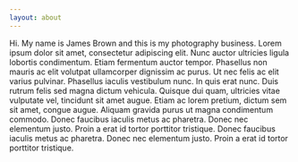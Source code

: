 ```yaml
---
layout: about
---
```

Hi. My name is James Brown and this is my photography business. Lorem ipsum dolor sit amet, consectetur adipiscing elit. Nunc auctor ultricies ligula lobortis condimentum. Etiam fermentum auctor tempor. Phasellus non mauris ac elit volutpat ullamcorper dignissim ac purus. Ut nec felis ac elit varius pulvinar. Phasellus iaculis vestibulum nunc. In quis erat nunc. Duis rutrum felis sed magna dictum vehicula. Quisque dui quam, ultricies vitae vulputate vel, tincidunt sit amet augue. Etiam ac lorem pretium, dictum sem sit amet, congue augue. Aliquam gravida purus ut magna condimentum commodo. Donec faucibus iaculis metus ac pharetra. Donec nec elementum justo. Proin a erat id tortor porttitor tristique. Donec faucibus iaculis metus ac pharetra. Donec nec elementum justo. Proin a erat id tortor porttitor tristique.